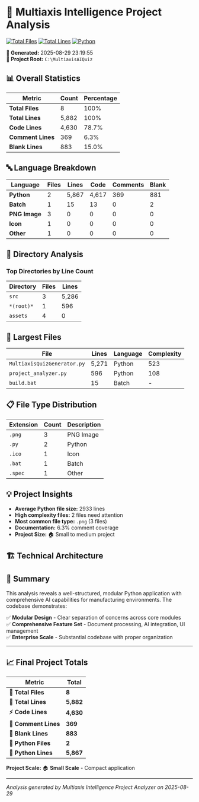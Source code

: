 # 🎯 Multiaxis Intelligence Project Analysis

[![Total Files](https://img.shields.io/badge/Files-8-blue.svg)](#) [![Total Lines](https://img.shields.io/badge/Lines-5,882-green.svg)](#) [![Python](https://img.shields.io/badge/Python-2-yellow.svg)](#)

**📅 Generated:** 2025-08-29 23:19:55  
**📁 Project Root:** `C:\MultiaxisAIQuiz`

## 📊 Overall Statistics

| Metric | Count | Percentage |
|--------|-------|------------|
| **Total Files** | 8 | 100% |
| **Total Lines** | 5,882 | 100% |
| **Code Lines** | 4,630 | 78.7% |
| **Comment Lines** | 369 | 6.3% |
| **Blank Lines** | 883 | 15.0% |

## 🔤 Language Breakdown

| Language | Files | Lines | Code | Comments | Blank |
|----------|-------|-------|------|----------|-------|
| **Python** | 2 | 5,867 | 4,617 | 369 | 881 |
| **Batch** | 1 | 15 | 13 | 0 | 2 |
| **PNG Image** | 3 | 0 | 0 | 0 | 0 |
| **Icon** | 1 | 0 | 0 | 0 | 0 |
| **Other** | 1 | 0 | 0 | 0 | 0 |

## 📂 Directory Analysis

### Top Directories by Line Count

| Directory | Files | Lines |
|-----------|-------|-------|
| `src` | 3 | 5,286 |
| `*(root)*` | 1 | 596 |
| `assets` | 4 | 0 |

## 📄 Largest Files

| File | Lines | Language | Complexity |
|------|-------|----------|------------|
| `MultiaxisQuizGenerator.py` | 5,271 | Python | 523 |
| `project_analyzer.py` | 596 | Python | 108 |
| `build.bat` | 15 | Batch | - |

## 📋 File Type Distribution

| Extension | Count | Description |
|-----------|-------|-------------|
| `.png` | 3 | PNG Image |
| `.py` | 2 | Python |
| `.ico` | 1 | Icon |
| `.bat` | 1 | Batch |
| `.spec` | 1 | Other |

## 💡 Project Insights

- **Average Python file size:** 2933 lines
- **High complexity files:** 2 files need attention
- **Most common file type:** `.png` (3 files)
- **Documentation:** 6.3% comment coverage
- **Project Size:** 🏠 Small to medium project

## 🏗️ Technical Architecture


## 🚀 Summary

This analysis reveals a well-structured, modular Python application with comprehensive 
AI capabilities for manufacturing environments. The codebase demonstrates:

✅ **Modular Design** - Clear separation of concerns across core modules  
✅ **Comprehensive Feature Set** - Document processing, AI integration, UI management  
✅ **Enterprise Scale** - Substantial codebase with proper organization  

---
## 📈 Final Project Totals

| **Metric** | **Total** |
|------------|-----------|
| **📁 Total Files** | **8** |
| **📝 Total Lines** | **5,882** |
| **⚡ Code Lines** | **4,630** |
| **💬 Comment Lines** | **369** |
| **🔲 Blank Lines** | **883** |
| **🐍 Python Files** | **2** |
| **🐍 Python Lines** | **5,867** |

**Project Scale:** 🏠 **Small Scale** - Compact application

---
*Analysis generated by Multiaxis Intelligence Project Analyzer on 2025-08-29*
